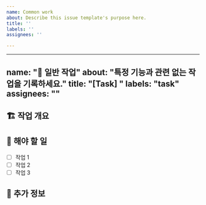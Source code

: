```yaml
---
name: Common work
about: Describe this issue template's purpose here.
title: ''
labels: ''
assignees: ''

---
```


---
name: "📝 일반 작업"
about: "특정 기능과 관련 없는 작업을 기록하세요."
title: "[Task] "
labels: "task"
assignees: ""
---

## 🏗 작업 개요
<!-- 수행할 작업에 대해 간략히 설명하세요. -->

## 🔨 해야 할 일
- [ ] 작업 1
- [ ] 작업 2
- [ ] 작업 3

## 📌 추가 정보
<!-- 참고할 사항이 있다면 작성해주세요. -->
